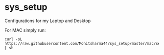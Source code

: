 # sys_setup
Configurations for my Laptop and Desktop

For MAC simply run:
```
curl -sL https://raw.githubusercontent.com/Mohitsharma44/sys_setup/master/mac/setup.sh | sh
```
